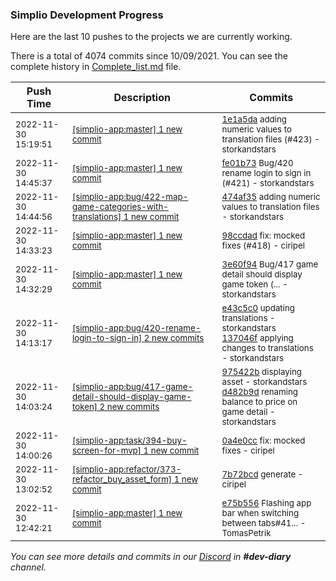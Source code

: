 
### Simplio Development Progress

Here are the last 10 pushes to the projects we are currently working.

There is a total of 4074 commits since 10/09/2021. You can see the complete history in
 [Complete_list.md](Complete_list.md) file.

| Push Time | Description | Commits |
| --- | --- | --- |
| <sub>2022-11-30 15:19:51</sub> | <sub>[[simplio-app:master] 1 new commit](https://github.com/SimplioOfficial/simplio-app/commit/1e1a5dac4c3b6323af832b5bc816632ef94f501f)</sub> | <sub>[1e1a5da](https://github.com/SimplioOfficial/simplio-app/commit/1e1a5dac4c3b6323af832b5bc816632ef94f501f) adding numeric values to translation files (#423) - storkandstars</sub> |
| <sub>2022-11-30 14:45:37</sub> | <sub>[[simplio-app:master] 1 new commit](https://github.com/SimplioOfficial/simplio-app/commit/fe01b73a8a42e16678dfa674f4d1819affa1668a)</sub> | <sub>[fe01b73](https://github.com/SimplioOfficial/simplio-app/commit/fe01b73a8a42e16678dfa674f4d1819affa1668a) Bug/420 rename login to sign in (#421) - storkandstars</sub> |
| <sub>2022-11-30 14:44:56</sub> | <sub>[[simplio-app:bug/422\-map\-game\-categories\-with\-translations] 1 new commit](https://github.com/SimplioOfficial/simplio-app/commit/474af358461f6a666c1725e0e9845a7f1706548a)</sub> | <sub>[474af35](https://github.com/SimplioOfficial/simplio-app/commit/474af358461f6a666c1725e0e9845a7f1706548a) adding numeric values to translation files - storkandstars</sub> |
| <sub>2022-11-30 14:33:23</sub> | <sub>[[simplio-app:master] 1 new commit](https://github.com/SimplioOfficial/simplio-app/commit/98ccdad83094dbb7d2741b32252e3a98b9d2de5b)</sub> | <sub>[98ccdad](https://github.com/SimplioOfficial/simplio-app/commit/98ccdad83094dbb7d2741b32252e3a98b9d2de5b) fix: mocked fixes (#418) - ciripel</sub> |
| <sub>2022-11-30 14:32:29</sub> | <sub>[[simplio-app:master] 1 new commit](https://github.com/SimplioOfficial/simplio-app/commit/3e60f945b70264c9ca4205a419830c26714c29e1)</sub> | <sub>[3e60f94](https://github.com/SimplioOfficial/simplio-app/commit/3e60f945b70264c9ca4205a419830c26714c29e1) Bug/417 game detail should display game token (... - storkandstars</sub> |
| <sub>2022-11-30 14:13:17</sub> | <sub>[[simplio-app:bug/420\-rename\-login\-to\-sign\-in] 2 new commits](https://github.com/SimplioOfficial/simplio-app/compare/e75b55617577...137046f95a0c)</sub> | <sub>[e43c5c0](https://github.com/SimplioOfficial/simplio-app/commit/e43c5c09c183cfef8a9e7e884fb3f1896a6b5fad) updating translations - storkandstars<br>[137046f](https://github.com/SimplioOfficial/simplio-app/commit/137046f95a0ca2ad99b5f5b1039d9998bd3dd2fe) applying changes to translations - storkandstars</sub> |
| <sub>2022-11-30 14:03:24</sub> | <sub>[[simplio-app:bug/417\-game\-detail\-should\-display\-game\-token] 2 new commits](https://github.com/SimplioOfficial/simplio-app/compare/e75b55617577...d482b9d2cc44)</sub> | <sub>[975422b](https://github.com/SimplioOfficial/simplio-app/commit/975422b84baf502238b4d060bda6b0aabb55834d) displaying asset - storkandstars<br>[d482b9d](https://github.com/SimplioOfficial/simplio-app/commit/d482b9d2cc4433d193602311e268268f079824aa) renaming balance to price on game detail - storkandstars</sub> |
| <sub>2022-11-30 14:00:26</sub> | <sub>[[simplio-app:task/394\-buy\-screen\-for\-mvp] 1 new commit](https://github.com/SimplioOfficial/simplio-app/commit/0a4e0cc503e27749203b155b7204758df3bd4454)</sub> | <sub>[0a4e0cc](https://github.com/SimplioOfficial/simplio-app/commit/0a4e0cc503e27749203b155b7204758df3bd4454) fix: mocked fixes - ciripel</sub> |
| <sub>2022-11-30 13:02:52</sub> | <sub>[[simplio-app:refactor/373\-refactor\_buy\_asset\_form] 1 new commit](https://github.com/SimplioOfficial/simplio-app/commit/7b72bcdf0a5039d20df0e9a7b6314accb658d58b)</sub> | <sub>[7b72bcd](https://github.com/SimplioOfficial/simplio-app/commit/7b72bcdf0a5039d20df0e9a7b6314accb658d58b) generate - ciripel</sub> |
| <sub>2022-11-30 12:42:21</sub> | <sub>[[simplio-app:master] 1 new commit](https://github.com/SimplioOfficial/simplio-app/commit/e75b55617577fce594f7b6b132066885d3ec7243)</sub> | <sub>[e75b556](https://github.com/SimplioOfficial/simplio-app/commit/e75b55617577fce594f7b6b132066885d3ec7243) Flashing app bar when switching between tabs#41... - TomasPetrik</sub> |

_You can see more details and commits in our [Discord](https://discord.gg/aKhjuwZmdP) in **#dev-diary** channel._
